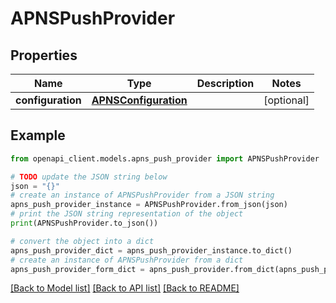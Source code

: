 # APNSPushProvider


## Properties

Name | Type | Description | Notes
------------ | ------------- | ------------- | -------------
**configuration** | [**APNSConfiguration**](APNSConfiguration.md) |  | [optional] 

## Example

```python
from openapi_client.models.apns_push_provider import APNSPushProvider

# TODO update the JSON string below
json = "{}"
# create an instance of APNSPushProvider from a JSON string
apns_push_provider_instance = APNSPushProvider.from_json(json)
# print the JSON string representation of the object
print(APNSPushProvider.to_json())

# convert the object into a dict
apns_push_provider_dict = apns_push_provider_instance.to_dict()
# create an instance of APNSPushProvider from a dict
apns_push_provider_form_dict = apns_push_provider.from_dict(apns_push_provider_dict)
```
[[Back to Model list]](../README.md#documentation-for-models) [[Back to API list]](../README.md#documentation-for-api-endpoints) [[Back to README]](../README.md)


